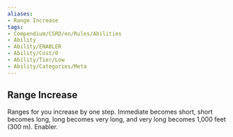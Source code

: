 ```yaml
---
aliases:
- Range Increase
tags:
- Compendium/CSRD/en/Rules/Abilities
- Ability
- Ability/ENABLER
- Ability/Cost/0
- Ability/Tier/Low
- Ability/Categories/Meta
---
```


  
## Range Increase  
Ranges for you increase by one step. Immediate becomes short, short becomes long, long becomes very long, and very long becomes 1,000 feet (300 m). Enabler.